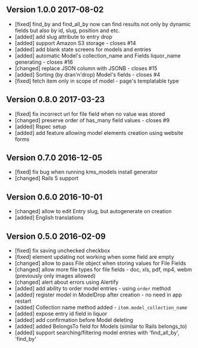 ## Version 1.0.0 2017-08-02

* [fixed] find_by and find_all_by now can find results not only by dynamic fields but also by id, slug, position and etc.
* [added] add slug attribute to entry drop
* [added]	support Amazon S3 storage - closes #14
* [added] add blank state screens for models and entries
* [added] automatic Model's collection_name and Fields liquor_name generating - closes #16
* [changed] replace JSON column with JSONB - closes #15
* [added] Sorting (by dran'n'drop) Model's fields - closes #4
* [fixed]	fetch item only in scope of model - page's templatable type

## Version 0.8.0 2017-03-23

* [fixed] fix incorrect url for file field when no value was stored
* [changed] preserve order of has_many field values - closes #9
* [added] Rspec setup
* [added] add feature allowing model elements creation using website forms

## Version 0.7.0 2016-12-05

* [fixed] fix bug when running kms_models install generator
* [changed] Rails 5 support

## Version 0.6.0 2016-10-01

* [changed] allow to edit Entry slug, but autogenerate on creation
* [added] English translations

## Version 0.5.0 2016-02-09

* [fixed] fix saving unchecked checkbox
* [fixed] element updating not working when some field are empty
* [changed] allow to pass File object when storing values for File Fields
* [changed] allow more file types for file fields - doc, xls, pdf, mp4, webm (previously only images allowed)
* [changed] alert about errors using Alertify
* [added] add ability to order model entries - using `order` method
* [added] register model in ModelDrop after creation - no need in app restart
* [added] Collection name method added - `item.model_collection_name`
* [added] expose entry id field in liquor
* [added] add confirmation before Model deleting
* [added] added BelongsTo field for Models (similar to Rails belongs_to)
* [added] support searching/filtering model entries with 'find_all_by', 'find_by'
